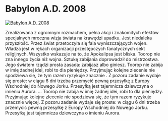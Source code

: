 Babylon A.D. 2008 
=============
[![Babylon A.D. 2008 ](http://vidos.pl/images/player.gif)](http://vidos.pl/babylon-a-d-2008)

 Zrealizowana z ogromnym rozmachem, pełna akcji i znakomitych efektów specjalnych mroczna wizja świata na krawędzi upadku. Jest niedaleka przyszłość. Przez świat przetoczyła się fala wyniszczających wojen. Władza jest w rękach organizacji przestępczych fanatycznych sekt religijnych. Wszystko wskazuje na to, że Apokalipsa jest bliska. Toorop nie zna innego życia niż wojna. Sztukę zabijania doprowadził do mistrzostwa. Jego światem rządzi prosta zasada: zabijasz albo giniesz. Toorop nie zabija w imię żadnej idei, robi to dla pieniędzy. Przyjmując kolejne zlecenie nie spodziewa się, że tym razem ryzykuje znacznie . Z pozoru zadanie wydaje się proste: w ciągu 6 dni trzeba przemycić pewną przesyłkę z Europy Wschodniej do Nowego Jorku. Przesyłką jest tajemnicza dziewczyna o imieniu Aurora.  ... Toorop nie zabija w imię żadnej idei, robi to dla pieniędzy. Przyjmując kolejne zlecenie nie spodziewa się, że tym razem ryzykuje znacznie więcej. Z pozoru zadanie wydaje się proste: w ciągu 6 dni trzeba przemycić pewną przesyłkę z Europy Wschodniej do Nowego Jorku. Przesyłką jest tajemnicza dziewczyna o imieniu Aurora.
